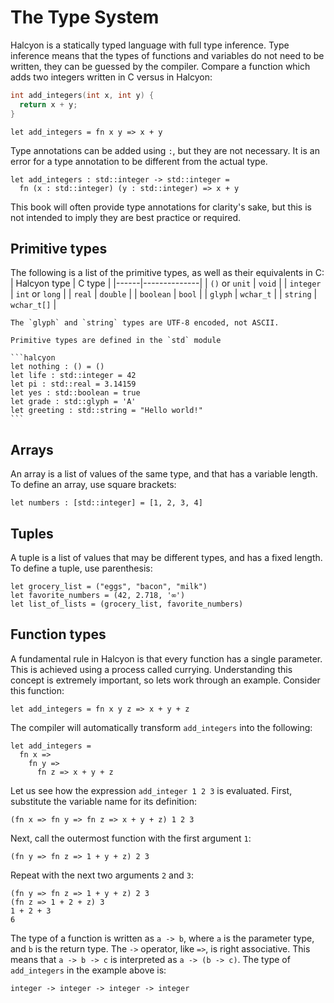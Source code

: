 # The Type System
Halcyon is a statically typed language with full type inference.
Type inference means that the types of functions and variables do not need to be written, they can be guessed by the compiler.
Compare a function which adds two integers written in C versus in Halcyon:
```c
int add_integers(int x, int y) {
  return x + y;
}
```
```halcyon
let add_integers = fn x y => x + y
```

Type annotations can be added using `:`, but they are not necessary.
It is an error for a type annotation to be different from the actual type.
```halcyon
let add_integers : std::integer -> std::integer =
  fn (x : std::integer) (y : std::integer) => x + y
```
This book will often provide type annotations for clarity's sake, but this is not intended to imply they are best practice or required.

## Primitive types
The following is a list of the primitive types, as well as their equivalents in C:
| Halcyon type | C type |
|------|--------------|
| `()` or `unit` | `void` |
| `integer` | `int` or `long` |
| `real` | `double` |
| `boolean` | `bool` |
| `glyph` |  `wchar_t` |
| `string` | `wchar_t[]` |

```admonish note
The `glyph` and `string` types are UTF-8 encoded, not ASCII.
```

```admonish note
Primitive types are defined in the `std` module
```

~~~admonish example
```halcyon
let nothing : () = ()
let life : std::integer = 42
let pi : std::real = 3.14159
let yes : std::boolean = true
let grade : std::glyph = 'A'
let greeting : std::string = "Hello world!"
```
~~~

## Arrays
An array is a list of values of the same type, and that has a variable length.
To define an array, use square brackets:
```halcyon
let numbers : [std::integer] = [1, 2, 3, 4]
```

## Tuples
A tuple is a list of values that may be different types, and has a fixed length.
To define a tuple, use parenthesis:
```halcyon
let grocery_list = ("eggs", "bacon", "milk")
let favorite_numbers = (42, 2.718, '∞')
let list_of_lists = (grocery_list, favorite_numbers)
```

## Function types
A fundamental rule in Halcyon is that every function has a single parameter.
This is achieved using a process called currying.
Understanding this concept is extremely important, so lets work through an example.
Consider this function:
```halcyon
let add_integers = fn x y z => x + y + z
```
The compiler will automatically transform `add_integers` into the following:
```halcyon
let add_integers =
  fn x =>
    fn y =>
      fn z => x + y + z 
```
Let us see how the expression `add_integer 1 2 3` is evaluated.
First, substitute the variable name for its definition:
```halcyon
(fn x => fn y => fn z => x + y + z) 1 2 3
```
Next, call the outermost function with the first argument `1`:
```halcyon
(fn y => fn z => 1 + y + z) 2 3
```
Repeat with the next two arguments `2` and `3`:
```halcyon
(fn y => fn z => 1 + y + z) 2 3
(fn z => 1 + 2 + z) 3
1 + 2 + 3
6
```
The type of a function is written as `a -> b`, where `a` is the parameter type, and `b` is the return type.
The `->` operator, like `=>`, is right associative.
This means that `a -> b -> c` is interpreted as `a -> (b -> c)`.
The type of `add_integers` in the example above is:
```
integer -> integer -> integer -> integer
```
